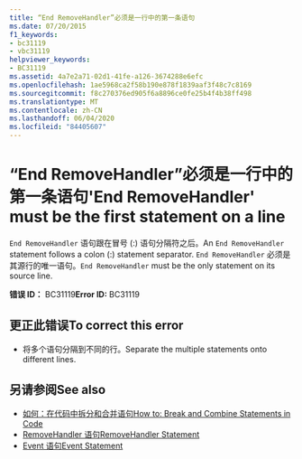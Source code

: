 ```yaml
---
title: “End RemoveHandler”必须是一行中的第一条语句
ms.date: 07/20/2015
f1_keywords:
- bc31119
- vbc31119
helpviewer_keywords:
- BC31119
ms.assetid: 4a7e2a71-02d1-41fe-a126-3674288e6efc
ms.openlocfilehash: 1ae5968ca2f58b190e878f1839aaf3f48c7c8169
ms.sourcegitcommit: f8c270376ed905f6a8896ce0fe25b4f4b38ff498
ms.translationtype: MT
ms.contentlocale: zh-CN
ms.lasthandoff: 06/04/2020
ms.locfileid: "84405607"
---
```

# <a name="end-removehandler-must-be-the-first-statement-on-a-line"></a><span data-ttu-id="45d37-102">“End RemoveHandler”必须是一行中的第一条语句</span><span class="sxs-lookup"><span data-stu-id="45d37-102">'End RemoveHandler' must be the first statement on a line</span></span>
<span data-ttu-id="45d37-103">`End RemoveHandler` 语句跟在冒号 (:) 语句分隔符之后。</span><span class="sxs-lookup"><span data-stu-id="45d37-103">An `End RemoveHandler` statement follows a colon (:) statement separator.</span></span> <span data-ttu-id="45d37-104">`End RemoveHandler` 必须是其源行的唯一语句。</span><span class="sxs-lookup"><span data-stu-id="45d37-104">`End RemoveHandler` must be the only statement on its source line.</span></span>  
  
 <span data-ttu-id="45d37-105">**错误 ID：** BC31119</span><span class="sxs-lookup"><span data-stu-id="45d37-105">**Error ID:** BC31119</span></span>  
  
## <a name="to-correct-this-error"></a><span data-ttu-id="45d37-106">更正此错误</span><span class="sxs-lookup"><span data-stu-id="45d37-106">To correct this error</span></span>  
  
- <span data-ttu-id="45d37-107">将多个语句分隔到不同的行。</span><span class="sxs-lookup"><span data-stu-id="45d37-107">Separate the multiple statements onto different lines.</span></span>  
  
## <a name="see-also"></a><span data-ttu-id="45d37-108">另请参阅</span><span class="sxs-lookup"><span data-stu-id="45d37-108">See also</span></span>

- [<span data-ttu-id="45d37-109">如何：在代码中拆分和合并语句</span><span class="sxs-lookup"><span data-stu-id="45d37-109">How to: Break and Combine Statements in Code</span></span>](../programming-guide/program-structure/how-to-break-and-combine-statements-in-code.md)
- [<span data-ttu-id="45d37-110">RemoveHandler 语句</span><span class="sxs-lookup"><span data-stu-id="45d37-110">RemoveHandler Statement</span></span>](../language-reference/statements/removehandler-statement.md)
- [<span data-ttu-id="45d37-111">Event 语句</span><span class="sxs-lookup"><span data-stu-id="45d37-111">Event Statement</span></span>](../language-reference/statements/event-statement.md)
